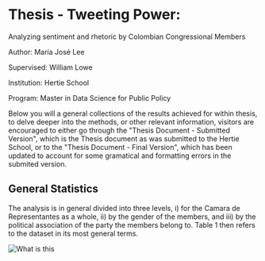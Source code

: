# Thesis - Tweeting Power:
Analyzing sentiment and rhetoric by Colombian Congressional Members

Author: María José Lee

Supervised: William Lowe

Institution: Hertie School

Program: Master in Data Science for Public Policy

Below you will a general collections of the results achieved for within thesis, to delve deeper into the methods, or other relevant information, visitors are encouraged to either go through the "Thesis Document - Submitted Version", which is the Thesis document as was submitted to the Hertie School, or to the "Thesis Document - Final Version", which has been updated to account for some gramatical and formatting errors in the submited version.

## General Statistics
The analysis is in general divided into three levels, i) for the Camara de Representantes as a whole, ii) by the gender of the members, and iii) by the political association of the party the members belong to. Table 1 then refers to the dataset in its most general terms. 

![What is this](Figure.1.1.png)
